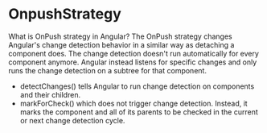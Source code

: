 # OnpushStrategy

What is OnPush strategy in Angular?
The OnPush strategy changes Angular's change detection behavior in a similar way as detaching a component does.
The change detection doesn't run automatically for every component anymore.
Angular instead listens for specific changes and only runs the change detection on a subtree for that component.

* detectChanges() tells Angular to run change detection on components and their children.
* markForCheck() which does not trigger change detection. Instead, it marks the component
  and all of its parents to be checked in the current or next change detection cycle.
